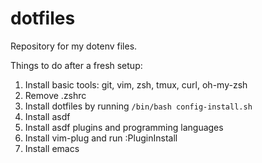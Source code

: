 # dotfiles
Repository for my dotenv files.

Things to do after a fresh setup:

1. Install basic tools: git, vim, zsh, tmux, curl, oh-my-zsh
2. Remove .zshrc
3. Install dotfiles by running `/bin/bash config-install.sh`
4. Install asdf
5. Install asdf plugins and programming languages
6. Install vim-plug and run :PluginInstall
7. Install emacs

